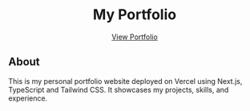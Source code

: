 <h1 align="center">
  My Portfolio
</h1>

<p align="center">
  <a href="https://portfolio-phi-umber-56.vercel.app/">View Portfolio</a>
</p>

## About

This is my personal portfolio website deployed on Vercel using Next.js, TypeScript and Tailwind CSS. It showcases my projects, skills, and experience.
